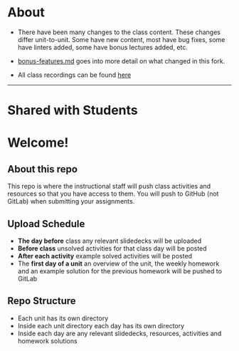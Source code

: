 # About

- There have been many changes to the class content. These changes differ unit-to-unit. Some have new content, most have bug fixes, some have linters added, some have bonus lectures added, etc.

- [bonus-features.md](full-stack-ground\meta\bonus-features\bonus.md) goes into more detail on what changed in this fork.

- All class recordings can be found [here](https://www.myqnapcloud.com/smartshare/6g4jg649np2m266u5w31x7zy_6lBTz1W)

---

# Shared with Students

# Welcome!

## About this repo

This repo is where the instructional staff will push class activities and resources so that you have access to them. You will push to GitHub (not GitLab) when submitting your assignments.

## Upload Schedule

- **The day before** class any relevant slidedecks will be uploaded
- **Before class** unsolved activities for that class day will be posted
- **After each activity** example solved activities will be posted
- The **first day of a unit** an overview of the unit, the weekly homework and an example solution for the previous homework will be pushed to GitLab

## Repo Structure

- Each unit has its own directory
- Inside each unit directory each day has its own directory
- Inside each day are any relevant slidedecks, resources, activities and homework solutions
